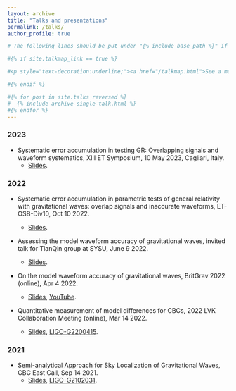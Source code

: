 ```yaml
---
layout: archive
title: "Talks and presentations"
permalink: /talks/
author_profile: true

# The following lines should be put under "{% include base_path %}" if you want them

#{% if site.talkmap_link == true %}

#<p style="text-decoration:underline;"><a href="/talkmap.html">See a map of all the places I've given a talk!</#a></p>

#{% endif %}

#{% for post in site.talks reversed %}
#  {% include archive-single-talk.html %}
#{% endfor %}
---
```

### 2023
* Systematic error accumulation in testing GR: Overlapping signals and waveform systematics, XIII ET Symposium, 10 May 2023, Cagliari, Italy.
  * [Slides](../files/slides/SysError2305ETSymposium.pdf).
  
### 2022
* Systematic error accumulation in parametric tests of general relativity with gravitational waves: overlap signals and inaccurate waveforms, ET-OSB-Div10, Oct 10 2022.  
  * [Slides](../files/slides/SysError221010ET.pdf).

* Assessing the model waveform accuracy of gravitational waves, invited talk for TianQin group at SYSU, June 9 2022.
  * [Slides](../files/slides/wavediff_toTianQin202206.pdf).
  
* On the model waveform accuracy of gravitational waves, BritGrav 2022 (online), Apr 4 2022.
  * [Slides](../files/slides/wavediff_BritGrav.pdf), [YouTube](https://www.youtube.com/channel/UCi7dJBbZS3DmmHCaLGMKU1A/videos).

* Quantitative measurement of model differences for CBCs, 2022 LVK Collaboration Meeting (online), Mar 14 2022.
  * [Slides](../files/slides/wavediff_LVK2022meeting_PE.pdf), [LIGO-G2200415](https://dcc.ligo.org/LIGO-G2200415).

### 2021
* Semi-analytical Approach for Sky Localization of Gravitational Waves, CBC East Call, Sep 14 2021.
  * [Slides](../files/slides/semoloc_report.pdf), [LIGO-G2102031](https://dcc.ligo.org/LIGO-G2102031).
